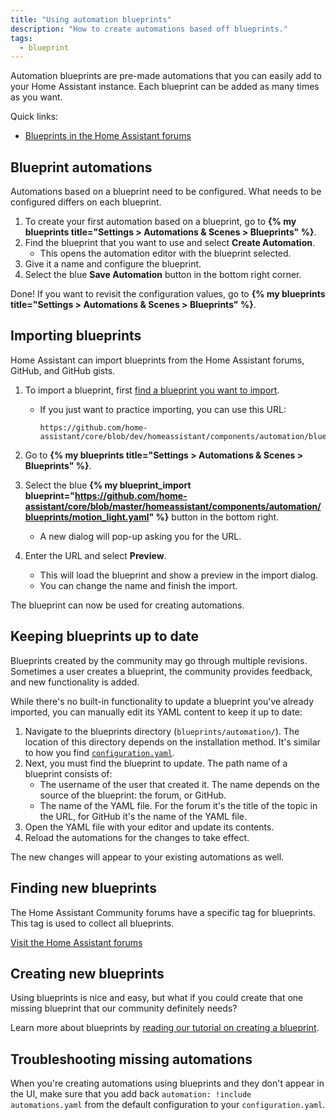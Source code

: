 ```yaml
---
title: "Using automation blueprints"
description: "How to create automations based off blueprints."
tags:
  - blueprint
---
```


Automation blueprints are pre-made automations that you can easily add to your Home Assistant instance. Each blueprint can be added as many times as you want.

Quick links:

- [Blueprints in the Home Assistant forums][blueprint-forums]

## Blueprint automations

Automations based on a blueprint need to be configured. What needs to be configured differs on each blueprint.

1. To create your first automation based on a blueprint, go to **{% my blueprints title="Settings > Automations & Scenes > Blueprints" %}**.
2. Find the blueprint that you want to use and select **Create Automation**.
   - This opens the automation editor with the blueprint selected.
3. Give it a name and configure the blueprint.
4. Select the blue **Save Automation** button in the bottom right corner.

Done! If you want to revisit the configuration values, go to **{% my blueprints title="Settings > Automations & Scenes > Blueprints" %}**.

## Importing blueprints

Home Assistant can import blueprints from the Home Assistant forums, GitHub, and GitHub gists.

1. To import a blueprint, first [find a blueprint you want to import][blueprint-forums].
   - If you just want to practice importing, you can use this URL:

      ```text
      https://github.com/home-assistant/core/blob/dev/homeassistant/components/automation/blueprints/motion_light.yaml
      ```

2. Go to **{% my blueprints title="Settings > Automations & Scenes > Blueprints" %}**.
3. Select the blue **{% my blueprint_import blueprint="https://github.com/home-assistant/core/blob/master/homeassistant/components/automation/blueprints/motion_light.yaml" %}** button in the bottom right.
   - A new dialog will pop-up asking you for the URL.
4. Enter the URL and select **Preview**.
   - This will load the blueprint and show a preview in the import dialog.
   - You can change the name and finish the import.

The blueprint can now be used for creating automations.

## Keeping blueprints up to date

Blueprints created by the community may go through multiple revisions. Sometimes a user creates a blueprint,
the community provides feedback, and new functionality is added.

While there's no built-in functionality to update a blueprint you've already imported, you can manually edit
its YAML content to keep it up to date:

1. Navigate to the blueprints directory (`blueprints/automation/`).
   The location of this directory depends on the installation method. It's
   similar to how you find [`configuration.yaml`](/docs/configuration/#editing-configurationyaml).
2. Next, you must find the blueprint to update. The path name of a blueprint consists of:
   - The username of the user that created it. The name depends on the source of the blueprint:
     the forum, or GitHub.
   - The name of the YAML file. For the forum it's the title of the topic in the URL, for GitHub
     it's the name of the YAML file.
3. Open the YAML file with your editor and update its contents.
4. Reload the automations for the changes to take effect.

The new changes will appear to your existing automations as well.

## Finding new blueprints

The Home Assistant Community forums have a specific tag for blueprints. This tag is used to collect all blueprints.

[Visit the Home Assistant forums][blueprint-forums]

[blueprint-forums]: /get-blueprints

## Creating new blueprints

Using blueprints is nice and easy, but what if you could create that one missing
blueprint that our community definitely needs?

Learn more about blueprints by [reading our tutorial on creating a blueprint](/docs/blueprint/tutorial/).

## Troubleshooting missing automations

When you're creating automations using blueprints and they don't appear in the UI, make sure that you add back `automation: !include automations.yaml` from the default configuration to your `configuration.yaml`.

